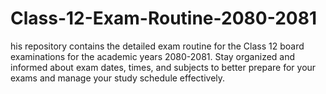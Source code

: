 # Class-12-Exam-Routine-2080-2081
his repository contains the detailed exam routine for the Class 12 board examinations for the academic years 2080-2081. Stay organized and informed about exam dates, times, and subjects to better prepare for your exams and manage your study schedule effectively.
